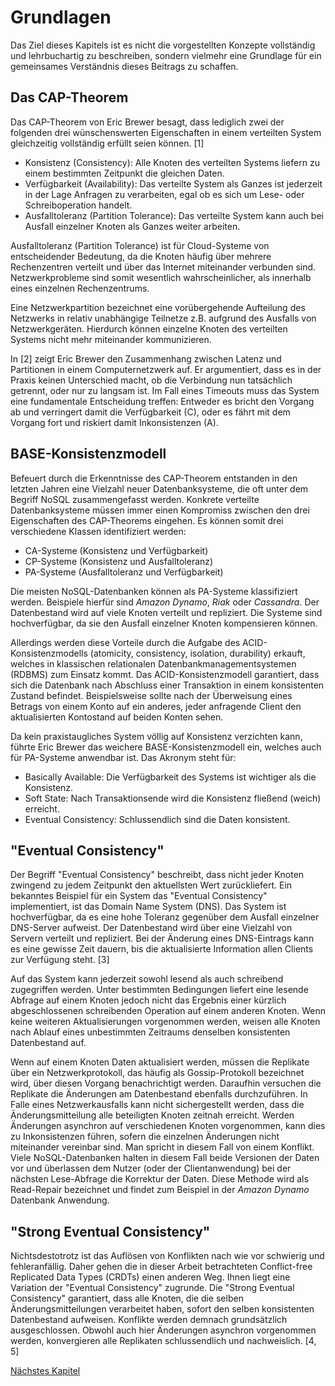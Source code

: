 # Grundlagen

Das Ziel dieses Kapitels ist es nicht die vorgestellten Konzepte vollständig und lehrbuchartig zu beschreiben, sondern vielmehr eine Grundlage für ein gemeinsames Verständnis dieses Beitrags zu schaffen.

## Das CAP-Theorem

Das CAP-Theorem von Eric Brewer besagt, dass lediglich zwei der folgenden drei wünschenswerten Eigenschaften in einem verteilten System gleichzeitig vollständig erfüllt seien können. [1]

- Konsistenz (Consistency): Alle Knoten des verteilten Systems liefern zu einem bestimmten Zeitpunkt die gleichen Daten.
- Verfügbarkeit (Availability): Das verteilte System als Ganzes ist jederzeit in der Lage Anfragen zu verarbeiten, egal ob es sich um Lese- oder Schreiboperation handelt.
- Ausfalltoleranz (Partition Tolerance): Das verteilte System kann auch bei Ausfall einzelner Knoten als Ganzes weiter arbeiten.

Ausfalltoleranz (Partition Tolerance) ist für Cloud-Systeme von entscheidender Bedeutung, da die Knoten häufig über mehrere Rechenzentren verteilt und über das Internet miteinander verbunden sind. Netzwerkprobleme sind somit wesentlich wahrscheinlicher, als innerhalb eines einzelnen Rechenzentrums.

Eine Netzwerkpartition bezeichnet eine vorübergehende Aufteilung des Netzwerks in relativ unabhängige Teilnetze z.B. aufgrund des Ausfalls von Netzwerkgeräten. Hierdurch können einzelne Knoten des verteilten Systems nicht mehr miteinander kommunizieren.

In [2] zeigt Eric Brewer den Zusammenhang zwischen Latenz und Partitionen in einem Computernetzwerk auf. Er argumentiert, dass es in der Praxis keinen Unterschied macht, ob die Verbindung nun tatsächlich getrennt, oder nur zu langsam ist. Im Fall eines Timeouts muss das System eine fundamentale Entscheidung treffen: Entweder es bricht den Vorgang ab und verringert damit die Verfügbarkeit (C), oder es fährt mit dem Vorgang fort und riskiert damit Inkonsistenzen (A).

## BASE-Konsistenzmodell

Befeuert durch die Erkenntnisse des CAP-Theorem entstanden in den letzten Jahren eine Vielzahl neuer Datenbanksysteme, die oft unter dem Begriff NoSQL zusammengefasst werden. Konkrete verteilte Datenbanksysteme müssen immer einen Kompromiss zwischen den drei Eigenschaften des CAP-Theorems eingehen. Es können somit drei verschiedene Klassen identifiziert werden:

- CA-Systeme (Konsistenz und Verfügbarkeit)
- CP-Systeme (Konsistenz und Ausfalltoleranz)
- PA-Systeme (Ausfalltoleranz und Verfügbarkeit)


Die meisten NoSQL-Datenbanken können als PA-Systeme klassifiziert werden. Beispiele hierfür sind *Amazon Dynamo*, *Riak* oder *Cassandra*. Der Datenbestand wird auf viele Knoten verteilt und repliziert. Die Systeme sind hochverfügbar, da sie den Ausfall einzelner Knoten kompensieren können.

Allerdings werden diese Vorteile durch die Aufgabe des ACID-Konsistenzmodells (atomicity, consistency, isolation, durability) erkauft, welches in klassischen relationalen Datenbankmanagementsystemen (RDBMS) zum Einsatz kommt. Das ACID-Konsistenzmodell garantiert, dass sich die Datenbank nach Abschluss einer Transaktion in einem konsistenten Zustand befindet. Beispielsweise sollte nach der Überweisung eines Betrags von einem Konto auf ein anderes, jeder anfragende Client den aktualisierten Kontostand auf beiden Konten sehen.

Da kein praxistaugliches System völlig auf Konsistenz verzichten kann, führte Eric Brewer das weichere BASE-Konsistenzmodell ein, welches auch für PA-Systeme anwendbar ist. Das Akronym steht für:

- Basically Available: Die Verfügbarkeit des Systems ist wichtiger als die Konsistenz.
- Soft State: Nach Transaktionsende wird die Konsistenz fließend (weich) erreicht.
- Eventual Consistency: Schlussendlich sind die Daten konsistent.

## "Eventual Consistency"

Der Begriff "Eventual Consistency" beschreibt, dass nicht jeder Knoten zwingend zu jedem Zeitpunkt den aktuellsten Wert zurückliefert. Ein bekanntes Beispiel für ein System das "Eventual Consistency" implementiert, ist das Domain Name System (DNS). Das System ist hochverfügbar, da es eine hohe Toleranz gegenüber dem Ausfall einzelner DNS-Server aufweist. Der Datenbestand wird über eine Vielzahl von Servern verteilt und repliziert. Bei der Änderung eines DNS-Eintrags kann es eine gewisse Zeit dauern, bis die aktualisierte Information allen Clients zur Verfügung steht. [3]

Auf das System kann jederzeit sowohl lesend als auch schreibend zugegriffen werden. Unter bestimmten Bedingungen liefert eine lesende Abfrage auf einem Knoten jedoch nicht das Ergebnis einer kürzlich abgeschlossenen schreibenden Operation auf einem anderen Knoten. Wenn keine weiteren Aktualisierungen vorgenommen werden, weisen alle Knoten nach Ablauf eines unbestimmten Zeitraums denselben konsistenten Datenbestand auf.

Wenn auf einem Knoten Daten aktualisiert werden, müssen die Replikate über ein Netzwerkprotokoll, das häufig als Gossip-Protokoll bezeichnet wird, über diesen Vorgang benachrichtigt werden. Daraufhin versuchen die Replikate die Änderungen am Datenbestand ebenfalls durchzuführen. In Falle eines Netzwerkausfalls  kann nicht sichergestellt werden, dass die Änderungsmitteilung alle beteiligten Knoten zeitnah erreicht. Werden Änderungen asynchron auf verschiedenen Knoten vorgenommen, kann dies zu Inkonsistenzen führen, sofern die einzelnen Änderungen nicht miteinander vereinbar sind. Man spricht in diesem Fall von einem Konflikt. Viele NoSQL-Datenbanken halten in diesem Fall beide Versionen der Daten vor und überlassen dem Nutzer (oder der Clientanwendung) bei der nächsten Lese-Abfrage die Korrektur der Daten. Diese Methode wird als Read-Repair bezeichnet und findet zum Beispiel in der *Amazon Dynamo* Datenbank Anwendung.

## "Strong Eventual Consistency"

Nichtsdestotrotz ist das Auflösen von Konflikten nach wie vor schwierig und fehleranfällig. Daher gehen die in dieser Arbeit betrachteten Conflict-free Replicated Data Types (CRDTs) einen anderen Weg. Ihnen liegt eine Variation der "Eventual Consistency" zugrunde. Die "Strong Eventual Consistency" garantiert, dass alle Knoten, die die selben Änderungsmitteilungen verarbeitet haben, sofort den selben konsistenten Datenbestand aufweisen. Konflikte werden demnach grundsätzlich ausgeschlossen. Obwohl auch hier Änderungen asynchron vorgenommen werden, konvergieren alle Replikaten schlussendlich und nachweislich. [4, 5]

[Nächstes Kapitel](03_Auspaegungen.md)  
